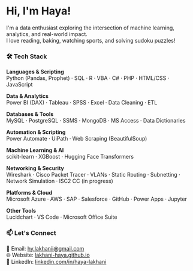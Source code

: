 # Hi, I'm Haya!

I'm a data enthusiast exploring the intersection of machine learning, analytics, and real-world impact.  
I love reading, baking, watching sports, and solving sudoku puzzles!

### 🛠️ Tech Stack

**Languages & Scripting**  
Python (Pandas, Prophet) · SQL · R · VBA · C# · PHP · HTML/CSS · JavaScript

**Data & Analytics**  
Power BI (DAX) · Tableau · SPSS · Excel · Data Cleaning · ETL

**Databases & Tools**  
MySQL · PostgreSQL · SSMS · MongoDB · MS Access · Data Dictionaries

**Automation & Scripting**  
Power Automate · UiPath · Web Scraping (BeautifulSoup)

**Machine Learning & AI**  
scikit-learn · XGBoost · Hugging Face Transformers

**Networking & Security**  
Wireshark · Cisco Packet Tracer · VLANs · Static Routing · Subnetting · Network Simulation · ISC2 CC (in progress)

**Platforms & Cloud**  
Microsoft Azure · AWS · SAP · Salesforce · GitHub · Power Apps · Jupyter

**Other Tools**  
Lucidchart · VS Code · Microsoft Office Suite

### 📫 Let's Connect

📧 Email: [hy.lakhanii@gmail.com](mailto:hy.lakhanii@gmail.com)  
🌐 Website: [lakhani-haya.github.io](https://lakhani-haya.github.io)  
💼 LinkedIn: [linkedin.com/in/haya-lakhani](https://www.linkedin.com/in/haya-lakhani/)
